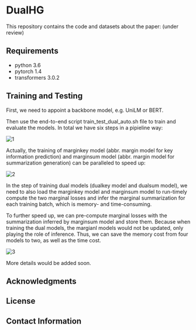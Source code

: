# DualHG

This repository contains the code and datasets about the paper: (under review)

## Requirements

- python 3.6
- pytorch 1.4
- transformers 3.0.2

## Training and Testing

First, we need to appoint a backbone model, e.g. UniLM or BERT. 

Then use the end-to-end script train_test_dual_auto.sh file to train and evaluate the models. In total we have six steps in a pipieline way:

![1](https://user-images.githubusercontent.com/9100500/154612549-f21e3014-5a82-4e76-a4a5-0670290d59a8.png)

Actually, the training of marginkey model (abbr. margin model for key information prediction) and marginsum model (abbr. margin model for summarization generation) can be paralleled to speed up:

![2](https://user-images.githubusercontent.com/9100500/154612551-a05f3bd5-7648-4630-b9eb-cdb338664fae.png)

In the step of training dual models (dualkey model and dualsum model), we need to also load the marginkey model and marginsum model to run-timely compute the two marginal losses and infer the marginal summarization for each training batch, which is memory- and time-consuming. 

To further speed up, we can pre-compute marginal losses with the summarization inferred by marginsum model and store them. Because when training the dual models, the margianl models would not be updated, only playing the role of inference. Thus, we can save the memory cost from four models to two, as well as the time cost.

![3](https://user-images.githubusercontent.com/9100500/154612554-2c5e56e4-ae9e-4f0a-b9ed-b8f0a1f07a6b.png)

More details would be added soon.

## Acknowledgments


## License


## Contact Information
